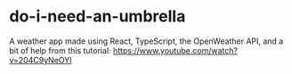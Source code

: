 # do-i-need-an-umbrella
A weather app made using React, TypeScript, the OpenWeather API, and a bit of help from this tutorial: https://www.youtube.com/watch?v=204C9yNeOYI
